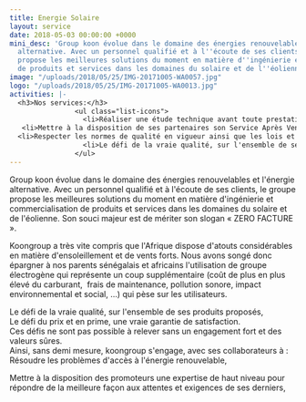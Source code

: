```yaml
---
title: Energie Solaire
layout: service
date: 2018-05-03 00:00:00 +0000
mini_desc: 'Group koon évolue dans le domaine des énergies renouvelables et l''énergie
  alternative. Avec un personnel qualifié et à l''écoute de ses clients, le groupe
  propose les meilleures solutions du moment en matière d''ingénierie et commercialisation
  de produits et services dans les domaines du solaire et de l''éolienne. '
image: "/uploads/2018/05/25/IMG-20171005-WA0057.jpg"
logo: "/uploads/2018/05/25/IMG-20171005-WA0013.jpg"
activities: |-
  <h3>Nos services:</h3>
                <ul class="list-icons">
                  <li>Réaliser une étude technique avant toute prestation<i class="icon-check-1"></i></li>
   <li>Mettre à la disposition de ses partenaires son Service Après Vente (SAV) et son expertise selon les accords et les termes du contrat, <i class="icon-check-1"></i></li>
  <li>Respecter les normes de qualité en vigueur ainsi que les lois et textes du secteur des énergies renouvelables <i class="icon-check-1"></i></li>
                  <li>Le défi de la vraie qualité, sur l'ensemble de ses produits proposés <i class="icon-check-1"></i></li>
                </ul>
---
```

Group koon évolue dans le domaine des énergies renouvelables et l'énergie alternative. Avec un personnel qualifié et à l'écoute de ses clients, le groupe propose les meilleures solutions du moment en matière d'ingénierie et commercialisation de produits et services dans les domaines du solaire et de l'éolienne. Son souci majeur est de mériter son slogan « ZERO FACTURE ».  
  
Koongroup a très vite compris que l'Afrique dispose d'atouts considérables en matière d'ensoleillement et de vents forts. Nous avons songé donc épargner à nos parents sénégalais et africains l'utilisation de groupe électrogène qui représente un coup supplémentaire (coût de plus en plus élevé du carburant,  frais de maintenance, pollution sonore, impact environnemental et social, …) qui pèse sur les utilisateurs. 

Le défi de la vraie qualité, sur l'ensemble de ses produits proposés,  
Le défi du prix et en prime, une vraie garantie de satisfaction.  
Ces défis ne sont pas possible à relever sans un engagement fort et des valeurs sûres.  
Ainsi, sans demi mesure, koongroup s'engage, avec ses collaborateurs à :  
Résoudre les problèmes d'accès à l'énergie renouvelable,  
  
Mettre à la disposition des promoteurs une expertise de haut niveau pour répondre de la meilleure façon aux attentes et exigences de ses derniers,